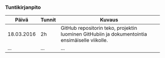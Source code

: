 ### Tuntikirjanpito
Päivä | Tunnit | Kuvaus
--------------- | ----- | ------
18.03.2016 | 2h | GitHub repositorin teko, projektin luominen GitHubiin ja dokumentointia ensimäiselle viikolle.
... | ... | ...
